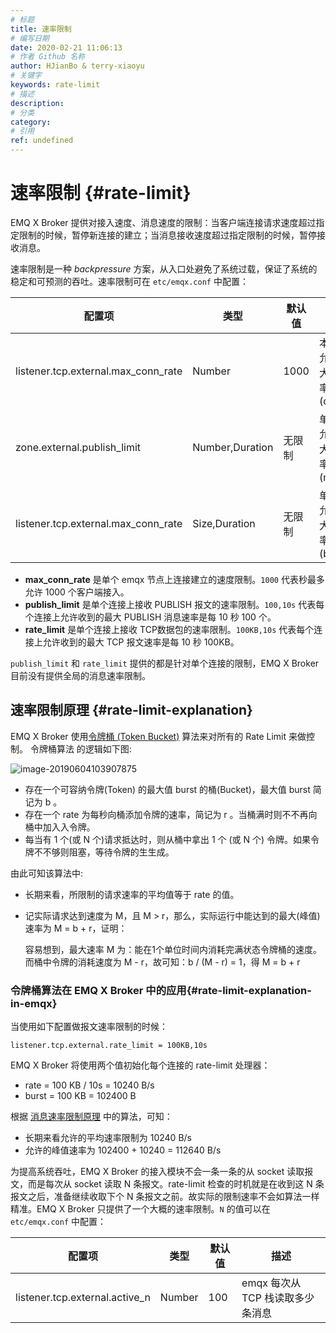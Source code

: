 ```yaml
---
# 标题
title: 速率限制
# 编写日期
date: 2020-02-21 11:06:13
# 作者 Github 名称
author: HJianBo & terry-xiaoyu
# 关键字
keywords: rate-limit
# 描述
description:
# 分类
category: 
# 引用
ref: undefined
---
```


# 速率限制 {#rate-limit}

EMQ X Broker 提供对接入速度、消息速度的限制：当客户端连接请求速度超过指定限制的时候，暂停新连接的建立；当消息接收速度超过指定限制的时候，暂停接收消息。

速率限制是一种 *backpressure* 方案，从入口处避免了系统过载，保证了系统的稳定和可预测的吞吐。速率限制可在 `etc/emqx.conf` 中配置：

|               配置项                |      类型       | 默认值 |                 描述                 |
| ----------------------------------- | --------------- | ------ | ------------------------------------ |
| listener.tcp.external.max_conn_rate | Number          | 1000   | 本节点上允许的最大连接速率 (conn/s)  |
| zone.external.publish_limit         | Number,Duration | 无限制 | 单连接上允许的最大发布速率 (msg/s)   |
| listener.tcp.external.max_conn_rate | Size,Duration   | 无限制 | 单连接上允许的最大报文速率 (bytes/s) |

- **max_conn_rate** 是单个 emqx 节点上连接建立的速度限制。`1000` 代表秒最多允许 1000 个客户端接入。
- **publish_limit** 是单个连接上接收 PUBLISH 报文的速率限制。`100,10s` 代表每个连接上允许收到的最大 PUBLISH 消息速率是每 10 秒 100 个。
- **rate_limit** 是单个连接上接收 TCP数据包的速率限制。`100KB,10s` 代表每个连接上允许收到的最大 TCP 报文速率是每 10 秒 100KB。

`publish_limit` 和 `rate_limit` 提供的都是针对单个连接的限制，EMQ X Broker 目前没有提供全局的消息速率限制。

## 速率限制原理 {#rate-limit-explanation}

EMQ X Broker 使⽤[令牌桶 (Token Bucket)](https://en.wikipedia.org/wiki/Token_bucket) 算法来对所有的 Rate Limit 来做控制。 令牌桶算法 的逻辑如下图:

![image-20190604103907875](../assets/token-bucket.jpg)

- 存在一个可容纳令牌(Token) 的最大值 burst 的桶(Bucket)，最大值 burst 简记为 b 。
- 存在一个 rate 为每秒向桶添加令牌的速率，简记为 r 。当桶满时则不不再向桶中加⼊入令牌。
- 每当有 1 个(或 N 个)请求抵达时，则从桶中拿出 1 个 (或 N 个) 令牌。如果令牌不不够则阻塞，等待令牌的⽣生成。

由此可知该算法中:

- 长期来看，所限制的请求速率的平均值等于 rate 的值。

- 记实际请求达到速度为 M，且 M > r，那么，实际运⾏中能达到的最大(峰值)速率为 M = b + r，证明：

  容易想到，最大速率 M 为：能在1个单位时间内消耗完满状态令牌桶的速度。而桶中令牌的消耗速度为 M - r，故可知：b / (M - r) = 1，得 M = b + r

### 令牌桶算法在 EMQ X Broker 中的应用{#rate-limit-explanation-in-emqx}

当使用如下配置做报文速率限制的时候：

```
listener.tcp.external.rate_limit = 100KB,10s
```

EMQ X Broker 将使用两个值初始化每个连接的 rate-limit 处理器：

- rate = 100 KB / 10s = 10240 B/s
- burst = 100 KB = 102400 B

根据 [消息速率限制原理](#rate-limit-explanation) 中的算法，可知：

- 长期来看允许的平均速率限制为 10240 B/s
- 允许的峰值速率为 102400 + 10240 = 112640 B/s

为提高系统吞吐，EMQ X Broker 的接入模块不会一条一条的从 socket 读取报文，而是每次从 socket 读取 N 条报文。rate-limit 检查的时机就是在收到这 N 条报文之后，准备继续收取下个 N 条报文之前。故实际的限制速率不会如算法一样精准。EMQ X Broker 只提供了一个大概的速率限制。`N` 的值可以在 `etc/emqx.conf` 中配置：

|             配置项             |  类型  | 默认值 |               描述               |
| ------------------------------ | ------ | ------ | -------------------------------- |
| listener.tcp.external.active_n | Number | 100    | emqx 每次从 TCP 栈读取多少条消息 |
